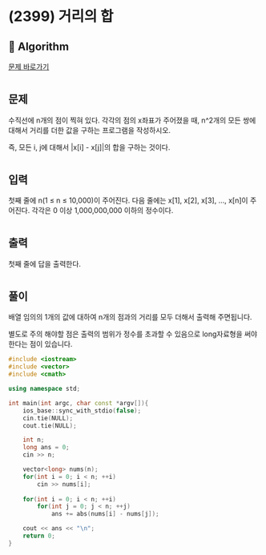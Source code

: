 # (2399) 거리의 합
## :100: Algorithm
[문제 바로가기](https://www.acmicpc.net/problem/2399)
#
## 문제
수직선에 n개의 점이 찍혀 있다. 각각의 점의 x좌표가 주어졌을 때, n^2개의 모든 쌍에 대해서 거리를 더한 값을 구하는 프로그램을 작성하시오.

즉, 모든 i, j에 대해서 |x[i] - x[j]|의 합을 구하는 것이다.
#
## 입력
첫째 줄에 n(1 ≤ n ≤ 10,000)이 주어진다. 다음 줄에는 x[1], x[2], x[3], …, x[n]이 주어진다. 각각은 0 이상 1,000,000,000 이하의 정수이다.
#
## 출력
첫째 줄에 답을 출력한다.
#
## 풀이
배열 임의의 1개의 값에 대하여 n개의 점과의 거리를 모두 더해서 출력해 주면됩니다.  

별도로 주의 해야할 점은 출력의 범위가 정수를 초과할 수 있음으로 long자료형을 써야한다는 점이 있습니다.

```cpp
#include <iostream>
#include <vector>
#include <cmath>

using namespace std;

int main(int argc, char const *argv[]){
    ios_base::sync_with_stdio(false);
    cin.tie(NULL);
    cout.tie(NULL);

    int n;
    long ans = 0;
    cin >> n;

    vector<long> nums(n);
    for(int i = 0; i < n; ++i)
        cin >> nums[i];
    
    for(int i = 0; i < n; ++i)
        for(int j = 0; j < n; ++j)
            ans += abs(nums[i] - nums[j]);

    cout << ans << "\n";
    return 0;
}
```